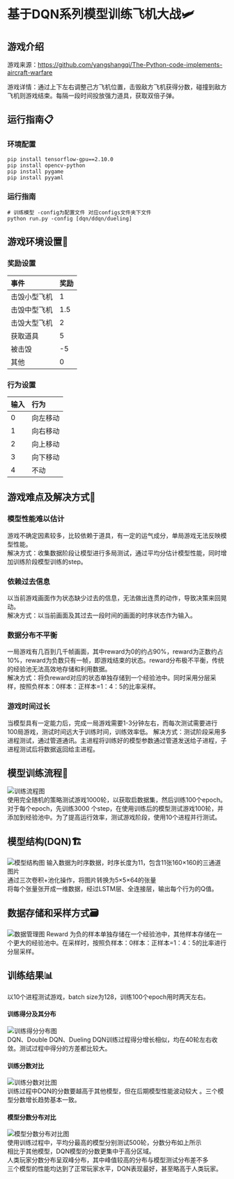 # 基于DQN系列模型训练飞机大战🛩️
## 游戏介绍
游戏来源：https://github.com/yangshangqi/The-Python-code-implements-aircraft-warfare 

游戏详情：通过上下左右调整己方飞机位置，击毁敌方飞机获得分数，碰撞到敌方飞机则游戏结束。每隔一段时间投放强力道具，获取双倍子弹。

## 运行指南📋
### 环境配置
```
pip install tensorflow-gpu==2.10.0
pip install opencv-python
pip install pygame
pip install pyyaml
```
### 运行指南
```
# 训练模型 -config为配置文件 对应configs文件夹下文件
python run.py -config [dqn/ddqn/dueling]
```

## 游戏环境设置🧩
### 奖励设置
|事件    |奖励    |
|:-------|:------|
|击毁小型飞机|1   |
|击毁中型飞机|1.5   |
|击毁大型飞机|2   |
|获取道具    |5   |
|被击毁      |-5   |
|其他        |0   |
### 行为设置
|输入|行为|
|:---|:---|
|0|向左移动|
|1|向右移动|
|2|向上移动|
|3|向下移动|
|4|不动|

## 游戏难点及解决方式🎯
### 模型性能难以估计
游戏不确定因素较多，比较依赖于道具，有一定的运气成分，单局游戏无法反映模型性能。  
解决方式：收集数据阶段让模型进行多局测试，通过平均分估计模型性能，同时增加训练阶段模型训练的step。
### 依赖过去信息
以当前游戏画面作为状态缺少过去的信息，无法做出连贯的动作，导致决策来回晃动。  
解决方式：以当前画面及其过去一段时间的画面的时序状态作为输入。
### 数据分布不平衡
一局游戏有几百到几千帧画面，其中reward为0的约占90%，reward为正数约占10%，reward为负数只有一帧，即游戏结束的状态。reward分布极不平衡，传统的经验池无法高效地存储和利用数据。  
解决方式：将负reward对应的状态单独存储到一个经验池中。同时采用分层采样，按照负样本：0样本：正样本=1：4：5的比率采样。 
### 游戏时间过长
当模型具有一定能力后，完成一局游戏需要1-3分钟左右，而每次测试需要进行100局游戏，测试时间远大于训练时间，训练效率低。
解决方式：测试阶段采用多进程测试，通过管道通讯。主进程将训练好的模型参数通过管道发送给子进程，子进程测试后将数据返回给主进程。

## 模型训练流程🔄
![训练流程图](./images/flow_chart.png)  
使用完全随机的策略测试游戏1000轮，以获取启数据集，然后训练100个epoch。对于每个epoch，先训练3000 个step，在使用训练后的模型测试游戏100轮，并添加到经验池中。为了提高运行效率，测试游戏阶段，使用10个进程并行测试。

## 模型结构(DQN)🏗️
![模型结构图](./images/model_structure.png)
输入数据为时序数据，时序长度为11，包含11张160×160的三通道图片  
通过三次卷积+池化操作，将图片转换为5×5×64的张量  
将每个张量张开成一维数据，经过LSTM层、全连接层，输出每个行为的Q值。

## 数据存储和采样方式🗃️
![数据管理图](./images/store_sample.png)
Reward 为负的样本单独存储在一个经验池中，其他样本存储在一个更大的经验池中。在采样时，按照负样本：0样本：正样本=1：4：5的比率进行分层采样。

## 训练结果📊
以10个进程测试游戏，batch size为128，训练100个epoch用时两天左右。 
#### 训练得分及其分布
![训练得分分布图](./images/00_training_flctuatation.png)  
DQN、Double DQN、Dueling DQN训练过程得分增长相似，均在40轮左右收敛。测试过程中得分的方差都比较大。
#### 训练分数对比
![训练分数对比图](./images/01_training_score.png)  
训练过程中DQN的分数要越高于其他模型，但在后期模型性能波动较大 。三个模型分数增长趋势基本一致。
#### 模型分数分布对比
![模型分数分布对比图](./images/02_evaluate.png)  
使用训练过程中，平均分最高的模型分别测试500轮，分数分布如上所示  
相比于其他模型，DQN模型的分数更集中于高分区域。  
人类玩家分数分布呈双峰分布，其中峰值较高的分布与模型测试分布差不多  
三个模型的性能均达到了正常玩家水平，DQN表现最好，甚至略高于人类玩家。